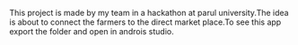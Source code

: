 This project is made by my team in a hackathon at parul university.The idea is about to connect the farmers to the direct market place.To see this app export the folder and open in androis studio.
